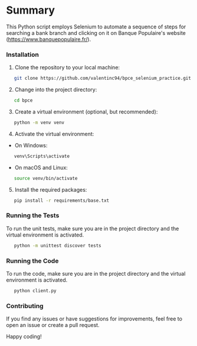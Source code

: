 # Summary

This Python script employs Selenium to automate a sequence of steps for searching a bank branch and clicking on it on Banque Populaire's website (https://www.banquepopulaire.fr/).

### Installation

1.  Clone the repository to your local machine:

```sh
   git clone https://github.com/valentinc94/bpce_selenium_practice.git
```

2.  Change into the project directory:

```sh
   cd bpce
```

3.  Create a virtual environment (optional, but recommended):

```sh
   python -m venv venv
```

4.  Activate the virtual environment:

-   On Windows:

```sh
   venv\Scripts\activate
```

-   On macOS and Linux:

```sh
   source venv/bin/activate
```

5.  Install the required packages:

```sh
   pip install -r requirements/base.txt
```

### Running the Tests
To run the unit tests, make sure you are in the project directory and the virtual environment is activated.

```sh
   python -m unittest discover tests
```

### Running the Code

To run the code, make sure you are in the project directory and the virtual environment is activated.

```sh
   python client.py
```

### Contributing

If you find any issues or have suggestions for improvements, feel free to open an issue or create a pull request.

Happy coding!
